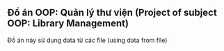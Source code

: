 ## Đồ án OOP: Quản lý thư viện (Project of subject OOP: Library Management)
 Đồ án này sử dụng data từ các file (using data from file)
